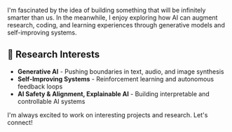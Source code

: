 I'm fascinated by the idea of building something that will be infinitely smarter than us. In the meanwhile, I enjoy exploring how AI can augment research, coding, and learning experiences through generative models and self-improving systems.

## 🔬 Research Interests
- **Generative AI** - Pushing boundaries in text, audio, and image synthesis
- **Self-Improving Systems** - Reinforcement learning and autonomous feedback loops
- **AI Safety & Alignment, Explainable AI** - Building interpretable and controllable AI systems

I'm always excited to work on interesting projects and research. Let's connect!
